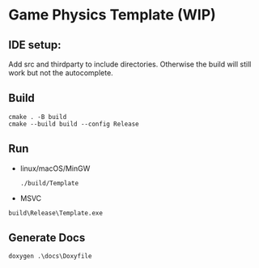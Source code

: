 # Game Physics Template (WIP)

## IDE setup:
Add src and thirdparty to include directories. Otherwise the build will still work but not the autocomplete.

## Build
```
cmake . -B build
cmake --build build --config Release
```
## Run
- linux/macOS/MinGW
    ```
    ./build/Template
    ```
- MSVC
```
build\Release\Template.exe
```

## Generate Docs
```
doxygen .\docs\Doxyfile
```